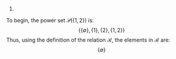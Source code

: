 1.
To begin, the power set $\mathcal{P}(\{ 1, 2 \})$ is: 
$$\{ \{ \emptyset \}, \{ 1 \}, \{ 2 \}, \{ 1, 2 \} \}$$
Thus, using the definition of the relation $\mathcal{R}$, the elements in $\mathcal{R}$ are: 
$$\{ \emptyset \}$$